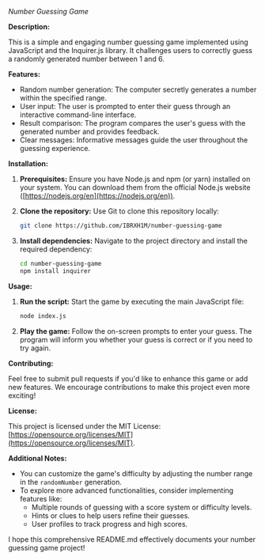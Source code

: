 *Number Guessing Game*

**Description:**

This is a simple and engaging number guessing game implemented using JavaScript and the Inquirer.js library. It challenges users to correctly guess a randomly generated number between 1 and 6.

**Features:**

- Random number generation: The computer secretly generates a number within the specified range.
- User input: The user is prompted to enter their guess through an interactive command-line interface.
- Result comparison: The program compares the user's guess with the generated number and provides feedback.
- Clear messages: Informative messages guide the user throughout the guessing experience.

**Installation:**

1. **Prerequisites:** Ensure you have Node.js and npm (or yarn) installed on your system. You can download them from the official Node.js website ([https://nodejs.org/en](https://nodejs.org/en)).
2. **Clone the repository:** Use Git to clone this repository locally:

   ```bash
   git clone https://github.com/IBRXH1M/number-guessing-game
   ```
   
3. **Install dependencies:** Navigate to the project directory and install the required dependency:

   ```bash
   cd number-guessing-game
   npm install inquirer
   ```

**Usage:**

1. **Run the script:** Start the game by executing the main JavaScript file:

   ```bash
   node index.js
   ```

2. **Play the game:** Follow the on-screen prompts to enter your guess. The program will inform you whether your guess is correct or if you need to try again.

**Contributing:**

Feel free to submit pull requests if you'd like to enhance this game or add new features. We encourage contributions to make this project even more exciting!

**License:**

This project is licensed under the MIT License: [https://opensource.org/licenses/MIT](https://opensource.org/licenses/MIT).

**Additional Notes:**

- You can customize the game's difficulty by adjusting the number range in the `randomNumber` generation.
- To explore more advanced functionalities, consider implementing features like:
    - Multiple rounds of guessing with a score system or difficulty levels.
    - Hints or clues to help users refine their guesses.
    - User profiles to track progress and high scores.

I hope this comprehensive README.md effectively documents your number guessing game project!
